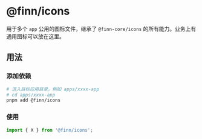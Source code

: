 # @finn/icons

用于多个 `app` 公用的图标文件，继承了 `@finn-core/icons` 的所有能力。业务上有通用图标可以放在这里。

## 用法

### 添加依赖

```bash
# 进入目标应用目录，例如 apps/xxxx-app
# cd apps/xxxx-app
pnpm add @finn/icons
```

### 使用

```ts
import { X } from '@finn/icons';
```
